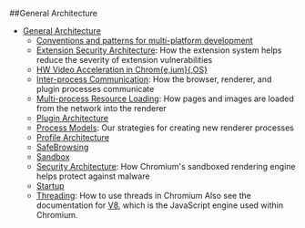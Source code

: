 ##General Architecture

- [General Architecture](README.md)
  - [Conventions and patterns for multi-platform development](Conventions_and_patterns_for_multi-platform_development.md)
  - [Extension Security Architecture](Extension_Security_Architecture.md): How the extension system helps reduce the severity of extension vulnerabilities
  - [HW Video Acceleration in Chrom{e,ium}{,OS}](HW_Video_Acceleration_in_Chrom{eium}{OS}.md)
  - [Inter-process Communication](Inter-process_Communication.md): How the browser, renderer, and plugin processes communicate
  - [Multi-process Resource Loading](Multi-process_Resource_Loading.md): How pages and images are loaded from the network into the renderer
  - [Plugin Architecture](Plugin_Architecture.md)
  - [Process Models](Process_Models.md): Our strategies for creating new renderer processes
  - [Profile Architecture](Profile_Architecture.md)
  - [SafeBrowsing](SafeBrowsing.md)
  - [Sandbox](Sandbox.md)
  - [Security Architecture](Security_Architecture.md): How Chromium's sandboxed rendering engine helps protect against malware
  - [Startup](Startup.md)
  - [Threading](Threading.md): How to use threads in Chromium
 Also see the documentation for [V8](http://code.google.com/apis/v8/), which is the JavaScript engine used within Chromium.
